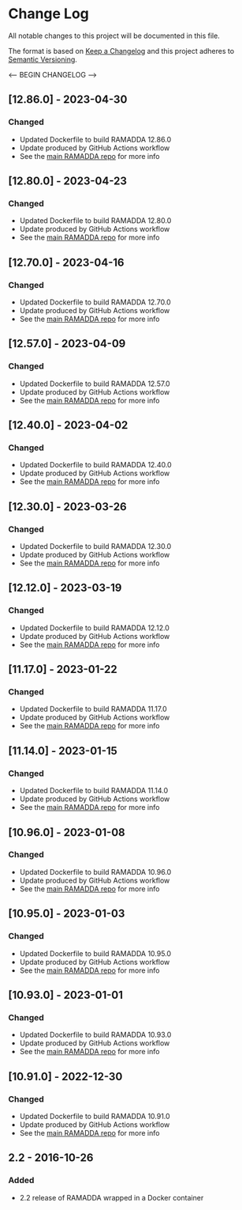 # Change Log
All notable changes to this project will be documented in this file.

The format is based on [Keep a Changelog](http://keepachangelog.com/)
and this project adheres to [Semantic Versioning](http://semver.org/).

<-- BEGIN CHANGELOG -->
## [12.86.0] - 2023-04-30

### Changed

- Updated Dockerfile to build RAMADDA 12.86.0
- Update produced by GitHub Actions workflow
- See the [main RAMADDA repo](https://github.com/geodesystems/ramadda) for more info

## [12.80.0] - 2023-04-23

### Changed

- Updated Dockerfile to build RAMADDA 12.80.0
- Update produced by GitHub Actions workflow
- See the [main RAMADDA repo](https://github.com/geodesystems/ramadda) for more info

## [12.70.0] - 2023-04-16

### Changed

- Updated Dockerfile to build RAMADDA 12.70.0
- Update produced by GitHub Actions workflow
- See the [main RAMADDA repo](https://github.com/geodesystems/ramadda) for more info

## [12.57.0] - 2023-04-09

### Changed

- Updated Dockerfile to build RAMADDA 12.57.0
- Update produced by GitHub Actions workflow
- See the [main RAMADDA repo](https://github.com/geodesystems/ramadda) for more info

## [12.40.0] - 2023-04-02

### Changed

- Updated Dockerfile to build RAMADDA 12.40.0
- Update produced by GitHub Actions workflow
- See the [main RAMADDA repo](https://github.com/geodesystems/ramadda) for more info

## [12.30.0] - 2023-03-26

### Changed

- Updated Dockerfile to build RAMADDA 12.30.0
- Update produced by GitHub Actions workflow
- See the [main RAMADDA repo](https://github.com/geodesystems/ramadda) for more info

## [12.12.0] - 2023-03-19

### Changed

- Updated Dockerfile to build RAMADDA 12.12.0
- Update produced by GitHub Actions workflow
- See the [main RAMADDA repo](https://github.com/geodesystems/ramadda) for more info

## [11.17.0] - 2023-01-22

### Changed

- Updated Dockerfile to build RAMADDA 11.17.0
- Update produced by GitHub Actions workflow
- See the [main RAMADDA repo](https://github.com/geodesystems/ramadda) for more info

## [11.14.0] - 2023-01-15

### Changed

- Updated Dockerfile to build RAMADDA 11.14.0
- Update produced by GitHub Actions workflow
- See the [main RAMADDA repo](https://github.com/geodesystems/ramadda) for more info

## [10.96.0] - 2023-01-08

### Changed

- Updated Dockerfile to build RAMADDA 10.96.0
- Update produced by GitHub Actions workflow
- See the [main RAMADDA repo](https://github.com/geodesystems/ramadda) for more info

## [10.95.0] - 2023-01-03

### Changed

- Updated Dockerfile to build RAMADDA 10.95.0
- Update produced by GitHub Actions workflow
- See the [main RAMADDA repo](https://github.com/geodesystems/ramadda) for more info

## [10.93.0] - 2023-01-01

### Changed

- Updated Dockerfile to build RAMADDA 10.93.0
- Update produced by GitHub Actions workflow
- See the [main RAMADDA repo](https://github.com/geodesystems/ramadda) for more info

## [10.91.0] - 2022-12-30

### Changed

- Updated Dockerfile to build RAMADDA 10.91.0
- Update produced by GitHub Actions workflow
- See the [main RAMADDA repo](https://github.com/geodesystems/ramadda) for more info

## 2.2 - 2016-10-26
### Added
- 2.2 release of RAMADDA wrapped in a Docker container
